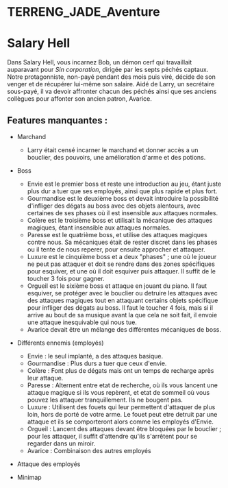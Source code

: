 # TERRENG_JADE_Aventure

# Salary Hell

Dans Salary Hell, vous incarnez Bob, un démon cerf qui travaillait auparavant pour *Sin corporation*, dirigée par les septs péchés captaux.
Notre protagonniste, non-payé pendant des mois puis viré, décide de son venger et de récupérer lui-même son salaire.
Aidé de Larry, un secrétaire sous-payé, il va devoir affronter chacun des péchés ainsi que ses anciens collègues pour affonter son ancien patron, Avarice.


## Features manquantes :
- Marchand
    - Larry était censé incarner le marchand et donner accès a un bouclier, des pouvoirs, une amélioration d'arme et des potions.
- Boss
    - Envie est le premier boss et reste une introduction au jeu, étant juste plus dur a tuer que ses employés, ainsi que plus rapide et plus fort.
    - Gourmandise est le deuxième boss et devait introduire la possibilité d'infliger des dégats au boss avec des objets alentours, avec certaines de ses phases où il est insensible aux attaques normales.
    - Colère est le troisième boss et utilisait la mécanique des attaques magiques, étant insensible aux attaques normales.
    - Paresse est le quatrième boss, et utilise des attaques magiques contre nous. Sa mécaniques était de rester discret dans les phases ou il tente de nous reperer, pour ensuite approcher et attaquer.
    - Luxure est le cinquième boss et a deux "phases" ; une où le joueur ne peut pas attaquer et doit se rendre dans des zones spécifiques pour esquiver, et une où il doit esquiver puis attaquer. Il suffit de le toucher 3 fois pour gagner.
    - Orgueil est le sixième boss et attaque en jouant du piano. Il faut esquiver, se protéger avec le bouclier ou detruire les attaques avec des attaques magiques tout en attaquant certains objets spécifique pour infliger des dégats au boss. Il faut le toucher 4 fois, mais si il arrive au bout de sa musique avant la que cela ne soit fait, il envoie une attaque inesquivable qui nous tue.
    - Avarice devait être un mélange des différentes mécaniques de boss.

- Différents ennemis (employés)
    - Envie : le seul implanté, a des attaques basique.
    - Gourmandise : Plus durs a tuer que ceux d'envie.
    - Colère : Font plus de dégats mais ont un temps de recharge après leur attaque.
    - Paresse : Alternent entre etat de recherche, où ils vous lancent une attaque magique si ils vous repèrent, et etat de sommeil où vous pouvez les attaquer tranquillement. Ils ne bougent pas.
    - Luxure : Utilisent des fouets qui leur permettent d'attaquer de plus loin, hors de porté de votre arme. Le fouet peut etre detruit par une attaque et ils se comporteront alors comme les employés d'Envie.
    - Orgueil : Lancent des attaques devant être bloquées par le bouclier ; pour les attaquer, il suffit d'attendre qu'ils s'arrêtent pour se regarder dans un miroir.
    - Avarice : Combinaison des autres employés
- Attaque des employés
- Minimap
